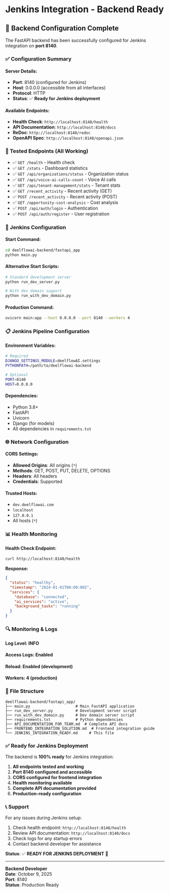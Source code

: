 # Jenkins Integration - Backend Ready

## 🚀 **Backend Configuration Complete**

The FastAPI backend has been successfully configured for Jenkins integration on **port 8140**.

### **✅ Configuration Summary**

#### **Server Details:**
- **Port**: 8140 (configured for Jenkins)
- **Host**: 0.0.0.0 (accessible from all interfaces)
- **Protocol**: HTTP
- **Status**: ✅ **Ready for Jenkins deployment**

#### **Available Endpoints:**
- **Health Check**: `http://localhost:8140/health`
- **API Documentation**: `http://localhost:8140/docs`
- **ReDoc**: `http://localhost:8140/redoc`
- **OpenAPI Spec**: `http://localhost:8140/openapi.json`

### **🧪 Tested Endpoints (All Working)**
- ✅ `GET /health` - Health check
- ✅ `GET /stats` - Dashboard statistics
- ✅ `GET /api/organizations/status` - Organization status
- ✅ `GET /api/voice-ai-calls-count` - Voice AI calls
- ✅ `GET /api/tenant-management/stats` - Tenant stats
- ✅ `GET /recent_activity` - Recent activity (GET)
- ✅ `POST /recent_activity` - Recent activity (POST)
- ✅ `GET /opportunity-cost-analysis` - Cost analysis
- ✅ `POST /api/auth/login` - Authentication
- ✅ `POST /api/auth/register` - User registration

### **🔧 Jenkins Configuration**

#### **Start Command:**
```bash
cd deelflowai-backend/fastapi_app
python main.py
```

#### **Alternative Start Scripts:**
```bash
# Standard development server
python run_dev_server.py

# With dev domain support
python run_with_dev_domain.py
```

#### **Production Command:**
```bash
uvicorn main:app --host 0.0.0.0 --port 8140 --workers 4
```

### **📋 Jenkins Pipeline Configuration**

#### **Environment Variables:**
```bash
# Required
DJANGO_SETTINGS_MODULE=deelflowAI.settings
PYTHONPATH=/path/to/deelflowai-backend

# Optional
PORT=8140
HOST=0.0.0.0
```

#### **Dependencies:**
- Python 3.8+
- FastAPI
- Uvicorn
- Django (for models)
- All dependencies in `requirements.txt`

### **🌐 Network Configuration**

#### **CORS Settings:**
- **Allowed Origins**: All origins (`*`)
- **Methods**: GET, POST, PUT, DELETE, OPTIONS
- **Headers**: All headers
- **Credentials**: Supported

#### **Trusted Hosts:**
- `dev.deelflowai.com`
- `localhost`
- `127.0.0.1`
- All hosts (`*`)

### **📊 Health Monitoring**

#### **Health Check Endpoint:**
```bash
curl http://localhost:8140/health
```

**Response:**
```json
{
  "status": "healthy",
  "timestamp": "2024-01-01T00:00:00Z",
  "services": {
    "database": "connected",
    "ai_services": "active",
    "background_tasks": "running"
  }
}
```

### **🔍 Monitoring & Logs**

#### **Log Level**: INFO
#### **Access Logs**: Enabled
#### **Reload**: Enabled (development)
#### **Workers**: 4 (production)

### **📁 File Structure**
```
deelflowai-backend/fastapi_app/
├── main.py                    # Main FastAPI application
├── run_dev_server.py          # Development server script
├── run_with_dev_domain.py     # Dev domain server script
├── requirements.txt           # Python dependencies
├── API_DOCUMENTATION_FOR_TEAM.md  # Complete API docs
├── FRONTEND_INTEGRATION_SOLUTION.md  # Frontend integration guide
└── JENKINS_INTEGRATION_READY.md     # This file
```

### **✅ Ready for Jenkins Deployment**

The backend is **100% ready** for Jenkins integration:

1. **All endpoints tested and working**
2. **Port 8140 configured and accessible**
3. **CORS configured for frontend integration**
4. **Health monitoring available**
5. **Complete API documentation provided**
6. **Production-ready configuration**

### **📞 Support**

For any issues during Jenkins setup:
1. Check health endpoint: `http://localhost:8140/health`
2. Review API documentation: `http://localhost:8140/docs`
3. Check logs for any startup errors
4. Contact backend developer for assistance

**Status**: ✅ **READY FOR JENKINS DEPLOYMENT** 🚀

---

**Backend Developer**  
**Date**: October 9, 2025  
**Port**: 8140  
**Status**: Production Ready
